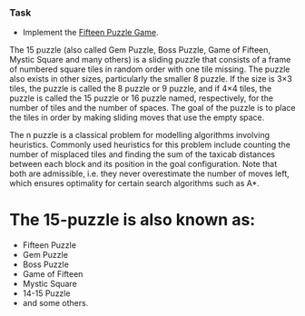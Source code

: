 ### Task
- Implement the [Fifteen Puzzle Game][1].

The 15 puzzle (also called Gem Puzzle, Boss Puzzle, Game of Fifteen, Mystic Square and many others) is a sliding puzzle that consists of a frame of numbered square tiles in random order with one tile missing. The puzzle also exists in other sizes, particularly the smaller 8 puzzle. If the size is 3×3 tiles, the puzzle is called the 8 puzzle or 9 puzzle, and if 4×4 tiles, the puzzle is called the 15 puzzle or 16 puzzle named, respectively, for the number of tiles and the number of spaces. The goal of the puzzle is to place the tiles in order by making sliding moves that use the empty space.

The n puzzle is a classical problem for modelling algorithms involving heuristics. Commonly used heuristics for this problem include counting the number of misplaced tiles and finding the sum of the taxicab distances between each block and its position in the goal configuration. Note that both are admissible, i.e. they never overestimate the number of moves left, which ensures optimality for certain search algorithms such as A*.

# The 15-puzzle is also known as:
- Fifteen Puzzle
- Gem Puzzle
- Boss Puzzle
- Game of Fifteen
- Mystic Square
- 14-15 Puzzle
- and some others.

[1]: https://en.wikipedia.org/wiki/15_puzzle "Fifteen Puzzle Game"
